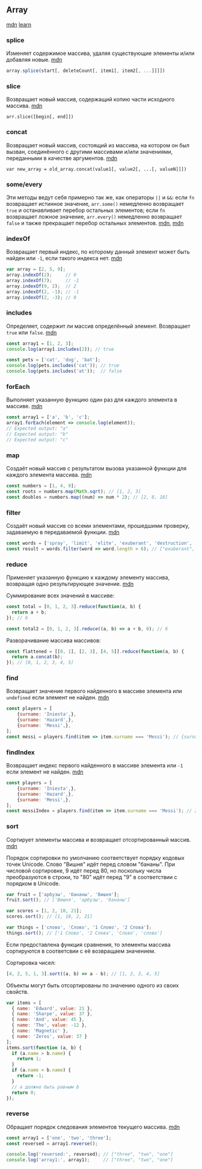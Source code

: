 ## Array

[mdn](https://developer.mozilla.org/ru/docs/Web/JavaScript/Reference/Global_Objects/Array) [learn](https://learn.javascript.ru/array)



### splice

Изменяет содержимое массива, удаляя существующие элементы и/или добавляя новые. [mdn](https://developer.mozilla.org/ru/docs/Web/JavaScript/Reference/Global_Objects/Array/splice)

```javascript
array.splice(start[, deleteCount[, item1[, item2[, ...]]]])
```



### slice

Возвращает новый массив, содержащий копию части исходного массива. [mdn](https://developer.mozilla.org/ru/docs/Web/JavaScript/Reference/Global_Objects/Array/slice)

```
arr.slice([begin[, end]])
```



### concat

Возвращает новый массив, состоящий из массива, на котором он был вызван, соединённого с другими массивами и/или значениями, переданными в качестве аргументов. [mdn](https://developer.mozilla.org/ru/docs/Web/JavaScript/Reference/Global_Objects/Array/concat)

```
var new_array = old_array.concat(value1[, value2[, ...[, valueN]]])
```



### some/every

Эти методы ведут себя примерно так же, как операторы `||` и `&&`: если `fn` возвращает истинное значение, `arr.some()` немедленно возвращает `true` и останавливает перебор остальных элементов; если `fn` возвращает ложное значение, `arr.every()` немедленно возвращает `false` и также прекращает перебор остальных элементов. [mdn](https://developer.mozilla.org/ru/docs/Web/JavaScript/Reference/Global_Objects/Array/some), [mdn](https://developer.mozilla.org/ru/docs/Web/JavaScript/Reference/Global_Objects/Array/every)



### indexOf

Возвращает первый индекс, по которому данный элемент может быть найден или `-1`, если такого индекса нет. [mdn](https://developer.mozilla.org/ru/docs/Web/JavaScript/Reference/Global_Objects/Array/indexOf)

```javascript
var array = [2, 5, 9];
array.indexOf(2);     // 0
array.indexOf(7);     // -1
array.indexOf(9, 2);  // 2
array.indexOf(2, -1); // -1
array.indexOf(2, -3); // 0
```



### includes

Определяет, содержит ли массив определённый элемент. Возвращает `true` или `false`. [mdn](https://developer.mozilla.org/ru/docs/Web/JavaScript/Reference/Global_Objects/Array/includes)

```javascript
const array1 = [1, 2, 3];
console.log(array1.includes(2)); // true

const pets = ['cat', 'dog', 'bat'];
console.log(pets.includes('cat')); // true
console.log(pets.includes('at'));  // false
```



### forEach

Выполняет указанную функцию один раз для каждого элемента в массиве. [mdn](https://developer.mozilla.org/ru/docs/Web/JavaScript/Reference/Global_Objects/Array/forEach)

```javascript
const array1 = ['a', 'b', 'c'];
array1.forEach(element => console.log(element));
// Expected output: "a"
// Expected output: "b"
// Expected output: "c"
```



### map

Создаёт новый массив с результатом вызова указанной функции для каждого элемента массива. [mdn](https://developer.mozilla.org/ru/docs/Web/JavaScript/Reference/Global_Objects/Array/map)

```javascript
const numbers = [1, 4, 9];
const roots = numbers.map(Math.sqrt); // [1, 2, 3]
const doubles = numbers.map((num) => num * 2); // [2, 8, 18]
```



### filter

Создаёт новый массив со всеми элементами, прошедшими проверку, задаваемую в передаваемой функции. [mdn](https://developer.mozilla.org/ru/docs/Web/JavaScript/Reference/Global_Objects/Array/filter)

```javascript
const words = ['spray', 'limit', 'elite', 'exuberant', 'destruction', 'present'];
const result = words.filter(word => word.length > 6); // ["exuberant", "destruction", "present"]
```



### reduce

Применяет указанную функцию к каждому элементу массива, возвращая одно результирующее значение. [mdn](https://developer.mozilla.org/ru/docs/Web/JavaScript/Reference/Global_Objects/Array/Reduce)

Суммирование всех значений в массиве:

```javascript
const total = [0, 1, 2, 3].reduce(function(a, b) {
  return a + b;
}); // 6

const total2 = [0, 1, 2, 3].reduce((a, b) => a + b, 0); // 6
```

Разворачивание массива массивов:

```javascript
const flattened = [[0, 1], [2, 3], [4, 5]].reduce(function(a, b) {
  return a.concat(b);
}); // [0, 1, 2, 3, 4, 5]
```



### find

Возвращает значение первого найденного в массиве элемента или `undefined` если элемент не найден. [mdn](https://developer.mozilla.org/ru/docs/Web/JavaScript/Reference/Global_Objects/Array/find)

```javascript
const players = [
    {surname: 'Iniesta',},
    {surname: 'Hazard',},
    {surname: 'Messi',},
];
const messi = players.find(item => item.surname === 'Messi'); // {surname: 'Messi',}
```



### findIndex

Возвращает индекс первого найденного в массиве элемента или `-1` если элемент не найден. [mdn](https://developer.mozilla.org/ru/docs/Web/JavaScript/Reference/Global_Objects/Array/findIndex)

```javascript
const players = [
    {surname: 'Iniesta',},
    {surname: 'Hazard',},
    {surname: 'Messi',},
];
const messiIndex = players.find(item => item.surname === 'Messi'); // 2
```



### sort

Сортирует элементы массива и возвращает отсортированный массив. [mdn](https://developer.mozilla.org/ru/docs/Web/JavaScript/Reference/Global_Objects/Array/sort)

Порядок сортировки по умолчанию соответствует порядку кодовых точек Unicode. Слово "Вишня" идёт перед словом "бананы". При числовой сортировке, 9 идёт перед 80, но поскольку числа преобразуются в строки, то "80" идёт перед "9" в соответствии с порядком в Unicode.

```javascript
var fruit = ['арбузы', 'бананы', 'Вишня'];
fruit.sort(); // ['Вишня', 'арбузы', 'бананы']

var scores = [1, 2, 10, 21];
scores.sort(); // [1, 10, 2, 21]

var things = ['слово', 'Слово', '1 Слово', '2 Слова'];
things.sort(); // ['1 Слово', '2 Слова', 'Слово', 'слово']
```



Если предоставлена функция сравнения, то элементы массива сортируются в соответсвии с её возвращаем значением.

Сортировка чисел:

```javascript
[4, 2, 5, 1, 3].sort((a, b) => a - b); // [1, 2, 3, 4, 5]
```

Объекты могут быть отсортированы по значению одного из своих свойств.

```javascript
var items = [
  { name: 'Edward', value: 21 },
  { name: 'Sharpe', value: 37 },
  { name: 'And', value: 45 },
  { name: 'The', value: -12 },
  { name: 'Magnetic' },
  { name: 'Zeros', value: 37 }
];
items.sort(function (a, b) {
  if (a.name > b.name) {
    return 1;
  }
  if (a.name < b.name) {
    return -1;
  }
  // a должно быть равным b
  return 0;
});
```



### reverse

Обращает порядок следования элементов текущего массива. [mdn](https://developer.mozilla.org/ru/docs/Web/JavaScript/Reference/Global_Objects/Array/reverse)

```javascript
const array1 = ['one', 'two', 'three'];
const reversed = array1.reverse();

console.log('reversed:', reversed); // ["three", "two", "one"]
console.log('array1:', array1);     // ["three", "two", "one"]
```

